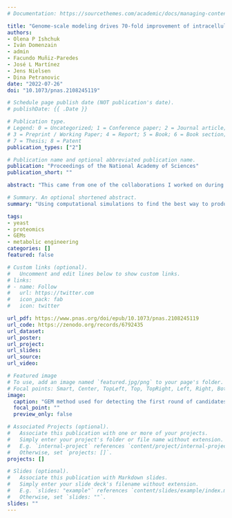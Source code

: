 ```yaml
---
# Documentation: https://sourcethemes.com/academic/docs/managing-content/

title: "Genome-scale modeling drives 70-fold improvement of intracellular heme production in Saccharomyces cerevisiae"
authors:
- Olena P Ishchuk
- Iván Domenzain
- admin
- Facundo Muñiz-Paredes
- José L Martínez
- Jens Nielsen
- Dina Petranovic
date: "2022-07-26"
doi: "10.1073/pnas.2108245119"

# Schedule page publish date (NOT publication's date).
# publishDate: {{ .Date }}

# Publication type.
# Legend: 0 = Uncategorized; 1 = Conference paper; 2 = Journal article;
# 3 = Preprint / Working Paper; 4 = Report; 5 = Book; 6 = Book section;
# 7 = Thesis; 8 = Patent
publication_types: ["2"]

# Publication name and optional abbreviated publication name.
publication: "Proceedings of the National Academy of Sciences"
publication_short: ""

abstract: "This came from one of the collaborations I worked on during my PhD. Following a similar approach than the one presented in previous publications (for [acetyl/malonyl-CoA](https://www.benjasanchez.com/publication/2019/10/fine-tuning/) and [tryptophan](https://www.benjasanchez.com/publication/2020/09/tryptophan/)), using a variation of a method called flux scanning based on enforced objective flux (FSEOF), we identified reactions that play an important role in heme (an important cofactor for food additives) production in _S. cerevisiae_. These targets were validated experimentally, and the correct predictions were combined in different configurations using an algorithm based on simulations from the enzyme-constrained model of _S. cerevisiae_ (generated using the [GECKO](https://www.benjasanchez.com/publication/2017/06/gecko/) method). The final product, as the title suggests, increased by 70 times the production of heme, showing the success of a computationally-driven method for finding succesful metabolic engineering strategies."

# Summary. An optional shortened abstract.
summary: "Using computational simulations to find the best way to produce the heme cofactor"

tags:
- yeast
- proteomics
- GEMs
- metabolic engineering
categories: []
featured: false

# Custom links (optional).
#   Uncomment and edit lines below to show custom links.
# links:
# - name: Follow
#   url: https://twitter.com
#   icon_pack: fab
#   icon: twitter

url_pdf: https://www.pnas.org/doi/epub/10.1073/pnas.2108245119
url_code: https://zenodo.org/records/6792435
url_dataset: 
url_poster:
url_project:
url_slides:
url_source:
url_video:

# Featured image
# To use, add an image named `featured.jpg/png` to your page's folder.
# Focal points: Smart, Center, TopLeft, Top, TopRight, Left, Right, BottomLeft, Bottom, BottomRight.
image:
  caption: "GEM method used for detecting the first round of candidates for metabolic engineering. Taken from the original publication: https://doi.org/10.1073/pnas.2108245119"
  focal_point: ""
  preview_only: false

# Associated Projects (optional).
#   Associate this publication with one or more of your projects.
#   Simply enter your project's folder or file name without extension.
#   E.g. `internal-project` references `content/project/internal-project/index.md`.
#   Otherwise, set `projects: []`.
projects: []

# Slides (optional).
#   Associate this publication with Markdown slides.
#   Simply enter your slide deck's filename without extension.
#   E.g. `slides: "example"` references `content/slides/example/index.md`.
#   Otherwise, set `slides: ""`.
slides: ""
---
```

